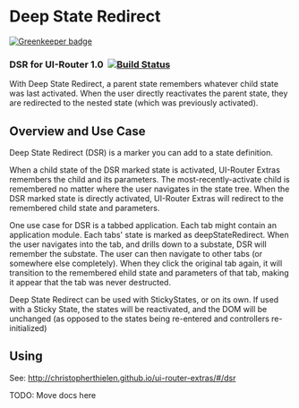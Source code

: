 # Deep State Redirect

[![Greenkeeper badge](https://badges.greenkeeper.io/ui-router/dsr.svg)](https://greenkeeper.io/)

### DSR for UI-Router 1.0 &nbsp;[![Build Status](https://travis-ci.org/christopherthielen/deep-state-redirect.svg?branch=master)](https://travis-ci.org/christopherthielen/deep-state-redirect)

With Deep State Redirect, a parent state remembers whatever child state was last activated.
When the user directly reactivates the parent state, they are redirected to the nested state (which was previously activated).


## Overview and Use Case

Deep State Redirect (DSR) is a marker you can add to a state definition.

When a child state of the DSR marked state is activated, UI-Router Extras remembers the child and its parameters.
The most-recently-activate child is remembered no matter where the user navigates in the state tree.
When the DSR marked state is directly activated, UI-Router Extras will redirect to the remembered child state and parameters.

One use case for DSR is a tabbed application.
Each tab might contain an application module.
Each tabs' state is marked as deepStateRedirect.
When the user navigates into the tab, and drills down to a substate, DSR will remember the substate.
The user can then navigate to other tabs (or somewhere else completely).
When they click the original tab again, it will transition to the remembered ehild state and parameters of that tab, making it appear that the tab was never destructed.

Deep State Redirect can be used with StickyStates, or on its own.
If used with a Sticky State, the states will be reactivated, and the DOM will be unchanged (as opposed to the states being re-entered and controllers re-initialized)

## Using

See: http://christopherthielen.github.io/ui-router-extras/#/dsr

TODO: Move docs here

